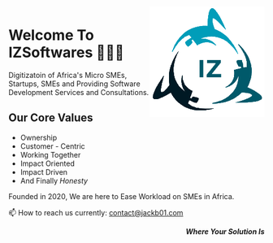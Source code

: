 <!-- ![Logo](IZ.PNG?raw=true "IZSoftware")
**_Where Your Solution Is_** -->
<img align="right" src="profile/IZ.PNG"/>

# Welcome To IZSoftwares 👋🏾👋

Digitizatoin of Africa's Micro SMEs, Startups, SMEs and Providing Software Development Services and Consultations.

## Our Core Values

- Ownership
- Customer - Centric
- Working Together
- Impact Oriented
- Impact Driven
- And Finally *Honesty*

Founded in 2020, We are here to Ease Workload on SMEs in Africa.

📫 How to reach us currently: contact@jackb01.com

<p align="right"><b><i>Where Your Solution Is</i></b></p>
